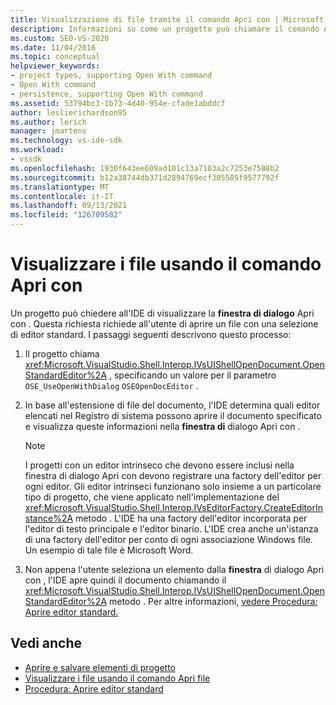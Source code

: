 ```yaml
---
title: Visualizzazione di file tramite il comando Apri con | Microsoft Docs
description: Informazioni su come un progetto può chiamare il comando Apri con nell'ambiente Visual Studio di sviluppo integrato (IDE) per visualizzare i file.
ms.custom: SEO-VS-2020
ms.date: 11/04/2016
ms.topic: conceptual
helpviewer_keywords:
- project types, supporting Open With command
- Open With command
- persistence, supporting Open With command
ms.assetid: 53794bc3-1b73-4d40-954e-cfade1abddcf
author: leslierichardson95
ms.author: lerich
manager: jmartens
ms.technology: vs-ide-sdk
ms.workload:
- vssdk
ms.openlocfilehash: 1930f643ee609ad101c13a7103a2c7253e7588b2
ms.sourcegitcommit: b12a38744db371d2894769ecf305585f9577792f
ms.translationtype: MT
ms.contentlocale: it-IT
ms.lasthandoff: 09/13/2021
ms.locfileid: "126709582"
---
```

# <a name="display-files-by-using-the-open-with-command"></a>Visualizzare i file usando il comando Apri con
Un progetto può chiedere all'IDE di visualizzare la **finestra di dialogo** Apri con . Questa richiesta richiede all'utente di aprire un file con una selezione di editor standard. I passaggi seguenti descrivono questo processo:

1. Il progetto chiama <xref:Microsoft.VisualStudio.Shell.Interop.IVsUIShellOpenDocument.OpenStandardEditor%2A> , specificando un valore per il parametro `OSE_UseOpenWithDialog` `OSEOpenDocEditor` .

2. In base all'estensione di file del documento, l'IDE determina quali editor elencati nel Registro di sistema possono aprire il documento specificato e visualizza queste informazioni nella **finestra di** dialogo Apri con .

    > [!NOTE]
    > I progetti con un editor intrinseco  che devono essere inclusi nella finestra di dialogo Apri con devono registrare una factory dell'editor per ogni editor. Gli editor intrinseci funzionano solo insieme a un particolare tipo di progetto, che viene applicato nell'implementazione del <xref:Microsoft.VisualStudio.Shell.Interop.IVsEditorFactory.CreateEditorInstance%2A> metodo . L'IDE ha una factory dell'editor incorporata per l'editor di testo principale e l'editor binario. L'IDE crea anche un'istanza di una factory dell'editor per conto di ogni associazione Windows file. Un esempio di tale file è Microsoft Word.

3. Non appena l'utente seleziona un elemento dalla **finestra** di dialogo Apri con , l'IDE apre quindi il documento chiamando il <xref:Microsoft.VisualStudio.Shell.Interop.IVsUIShellOpenDocument.OpenStandardEditor%2A> metodo . Per altre informazioni, [vedere Procedura: Aprire editor standard.](../../extensibility/how-to-open-standard-editors.md)

## <a name="see-also"></a>Vedi anche
- [Aprire e salvare elementi di progetto](../../extensibility/internals/opening-and-saving-project-items.md)
- [Visualizzare i file usando il comando Apri file](../../extensibility/internals/displaying-files-by-using-the-open-file-command.md)
- [Procedura: Aprire editor standard](../../extensibility/how-to-open-standard-editors.md)
